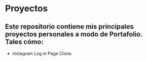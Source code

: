 # Proyectos
## Este repositorio contiene mis principales proyectos personales a modo de Portafolio. Tales cómo:
- Instagram Log in Page Clone.

